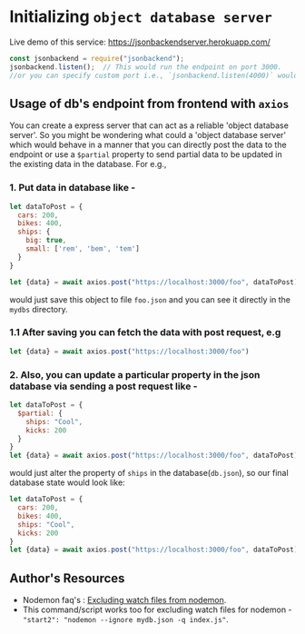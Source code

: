 # Initializing `object database server`

Live demo of this service: <https://jsonbackendserver.herokuapp.com/>

```js
const jsonbackend = require("jsonbackend");
jsonbackend.listen();  // This would run the endpoint on port 3000.
//or you can specify custom port i.e., `jsonbackend.listen(4000)` would have run the database endpoint @ 4000 port.

```

## Usage of db's endpoint from frontend with `axios`

You can create a express server that can act as a reliable 'object database server'. So you might be wondering what could a 'object database server' which would behave in a manner that you can directly post the data to the endpoint or use a `$partial` property to send partial data to be updated in the existing data in the database. For e.g.,

### 1. **Put data in database** like -

```js
let dataToPost = {
  cars: 200,
  bikes: 400,
  ships: {
    big: true,
    small: ['rem', 'bem', 'tem']
  }
}

let {data} = await axios.post("https://localhost:3000/foo", dataToPost)
```

would just save this object to file `foo.json` and you can see it directly in the `mydbs` directory.

### 1.1 After saving you can **fetch** the data with post request, e.g

```js
let {data} = await axios.post("https://localhost:3000/foo")
```

### 2. Also, you can update a particular property in the json database via sending a post request like -

```js
let dataToPost = {
  $partial: {
    ships: "Cool",
    kicks: 200
  }
}
let {data} = await axios.post("https://localhost:3000/foo", dataToPost)
```

would just alter the property of `ships` in the database(`db.json`), so our final database state would look like:

```js
let dataToPost = {
  cars: 200,
  bikes: 400,
  ships: "Cool",
  kicks: 200
}
let {data} = await axios.post("https://localhost:3000/foo", dataToPost)
```

## Author's Resources

- Nodemon faq's : [Excluding watch files from nodemon](https://stackoverflow.com/questions/24120004/nodemon-exclusion-of-files).
- This command/script works too for excluding watch files for nodemon - `"start2": "nodemon --ignore mydb.json -q index.js"`.
